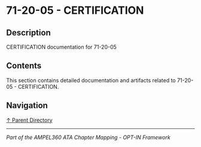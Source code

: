 # 71-20-05 - CERTIFICATION

## Description

CERTIFICATION documentation for 71-20-05

## Contents

This section contains detailed documentation and artifacts related to 71-20-05 - CERTIFICATION.

## Navigation

[↑ Parent Directory](../README.md)

---

*Part of the AMPEL360 ATA Chapter Mapping - OPT-IN Framework*
